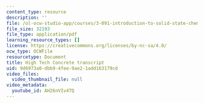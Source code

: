 ```yaml
---
content_type: resource
description: ''
file: /ol-ocw-studio-app/courses/3-091-introduction-to-solid-state-chemistry-fall-2018/AH26nVIv4TQ_transcript.pdf
file_size: 32193
file_type: application/pdf
learning_resource_types: []
license: https://creativecommons.org/licenses/by-nc-sa/4.0/
ocw_type: OCWFile
resourcetype: Document
title: High Tech Concrete transcript
uid: 9d6973a0-dbb9-4fee-9ae2-1add163179cd
video_files:
  video_thumbnail_file: null
video_metadata:
  youtube_id: AH26nVIv4TQ
---
```

